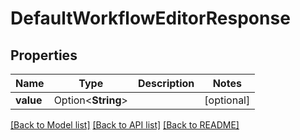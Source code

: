 # DefaultWorkflowEditorResponse

## Properties

Name | Type | Description | Notes
------------ | ------------- | ------------- | -------------
**value** | Option<**String**> |  | [optional]

[[Back to Model list]](../README.md#documentation-for-models) [[Back to API list]](../README.md#documentation-for-api-endpoints) [[Back to README]](../README.md)


